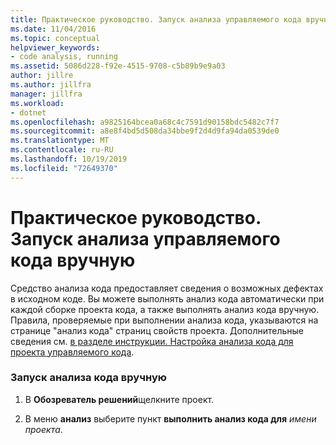 ```yaml
---
title: Практическое руководство. Запуск анализа управляемого кода вручную
ms.date: 11/04/2016
ms.topic: conceptual
helpviewer_keywords:
- code analysis, running
ms.assetid: 5086d228-f92e-4515-9708-c5b89b9e9a03
author: jillre
ms.author: jillfra
manager: jillfra
ms.workload:
- dotnet
ms.openlocfilehash: a9825164bcea0a68c4c7591d90158bdc5482c7f7
ms.sourcegitcommit: a8e8f4bd5d508da34bbe9f2d4d9fa94da0539de0
ms.translationtype: MT
ms.contentlocale: ru-RU
ms.lasthandoff: 10/19/2019
ms.locfileid: "72649370"
---
```

# <a name="how-to-run-code-analysis-manually-for-managed-code"></a>Практическое руководство. Запуск анализа управляемого кода вручную
Средство анализа кода предоставляет сведения о возможных дефектах в исходном коде. Вы можете выполнять анализ кода автоматически при каждой сборке проекта кода, а также выполнять анализ кода вручную. Правила, проверяемые при выполнении анализа кода, указываются на странице "анализ кода" страниц свойств проекта. Дополнительные сведения см. [в разделе инструкции. Настройка анализа кода для проекта управляемого кода](../code-quality/how-to-configure-code-analysis-for-a-managed-code-project.md).

### <a name="to-run-code-analysis-manually"></a>Запуск анализа кода вручную

1. В **Обозреватель решений**щелкните проект.

2. В меню **анализ** выберите пункт **выполнить анализ кода для** *имени проекта*.
